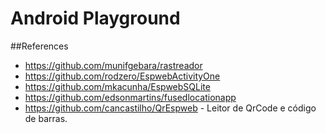 # Android Playground




##References 
* https://github.com/munifgebara/rastreador
* https://github.com/rodzero/EspwebActivityOne
* https://github.com/mkacunha/EspwebSQLite
* https://github.com/edsonmartins/fusedlocationapp
* https://github.com/cancastilho/QrEspweb - Leitor de QrCode e código de barras.
